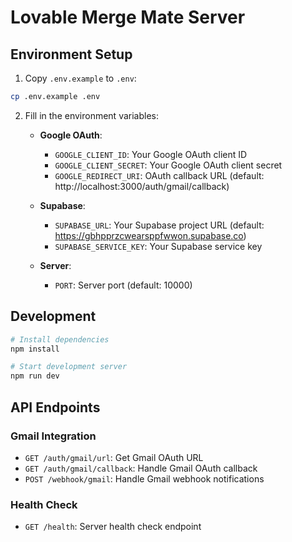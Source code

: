 # Lovable Merge Mate Server

## Environment Setup

1. Copy `.env.example` to `.env`:
```bash
cp .env.example .env
```

2. Fill in the environment variables:
   - **Google OAuth**:
     - `GOOGLE_CLIENT_ID`: Your Google OAuth client ID
     - `GOOGLE_CLIENT_SECRET`: Your Google OAuth client secret
     - `GOOGLE_REDIRECT_URI`: OAuth callback URL (default: http://localhost:3000/auth/gmail/callback)
   
   - **Supabase**:
     - `SUPABASE_URL`: Your Supabase project URL (default: https://gbhpprzcwearsppfwwon.supabase.co)
     - `SUPABASE_SERVICE_KEY`: Your Supabase service key
   
   - **Server**:
     - `PORT`: Server port (default: 10000)

## Development

```bash
# Install dependencies
npm install

# Start development server
npm run dev
```

## API Endpoints

### Gmail Integration

- `GET /auth/gmail/url`: Get Gmail OAuth URL
- `GET /auth/gmail/callback`: Handle Gmail OAuth callback
- `POST /webhook/gmail`: Handle Gmail webhook notifications

### Health Check

- `GET /health`: Server health check endpoint
